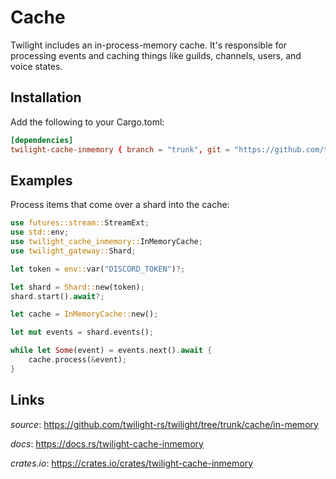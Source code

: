 # Cache

Twilight includes an in-process-memory cache. It's responsible for processing
events and caching things like guilds, channels, users, and voice states.

## Installation

Add the following to your Cargo.toml:

```toml
[dependencies]
twilight-cache-inmemory { branch = "trunk", git = "https://github.com/twilight-rs/twilight" }
```

## Examples

Process items that come over a shard into the cache:

```rust
use futures::stream::StreamExt;
use std::env;
use twilight_cache_inmemory::InMemoryCache;
use twilight_gateway::Shard;

let token = env::var("DISCORD_TOKEN")?;

let shard = Shard::new(token);
shard.start().await?;

let cache = InMemoryCache::new();

let mut events = shard.events();

while let Some(event) = events.next().await {
    cache.process(&event);
}
```

## Links

*source*: <https://github.com/twilight-rs/twilight/tree/trunk/cache/in-memory>

*docs*: <https://docs.rs/twilight-cache-inmemory>

*crates.io*: <https://crates.io/crates/twilight-cache-inmemory>
